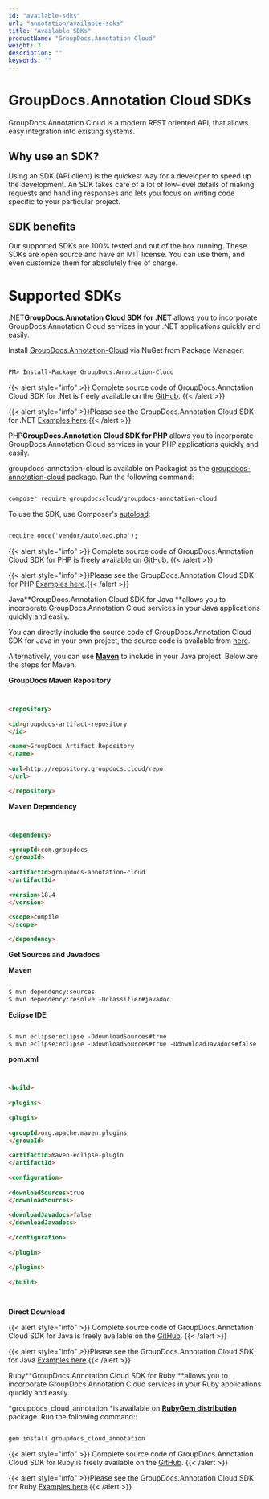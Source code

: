 ```yaml
---
id: "available-sdks"
url: "annotation/available-sdks"
title: "Available SDKs"
productName: "GroupDocs.Annotation Cloud"
weight: 3
description: ""
keywords: ""
---
```







# GroupDocs.Annotation Cloud SDKs #

GroupDocs.Annotation Cloud is a modern REST oriented API, that allows easy integration into existing systems.

## Why use an SDK? ##

Using an SDK (API client) is the quickest way for a developer to speed up the development. An SDK takes care of a lot of low-level details of making requests and handling responses and lets you focus on writing code specific to your particular project.

## SDK benefits ##

Our supported SDKs are 100% tested and out of the box running. These SDKs are open source and have an MIT license. You can use them, and even customize them for absolutely free of charge.

# Supported SDKs #





 .NET**GroupDocs.Annotation Cloud SDK for .NET** allows you to incorporate GroupDocs.Annotation Cloud services in your .NET applications quickly and easily.

Install [GroupDocs.Annotation-Cloud](https://www.nuget.org/packages/GroupDocs.Annotation-Cloud/) via NuGet from Package Manager:

```html 

PM> Install-Package GroupDocs.Annotation-Cloud

 ```

{{< alert style="info" >}}
Complete source code of GroupDocs.Annotation Cloud SDK for .Net is freely available on the [GitHub](https://github.com/groupdocs-annotation-cloud/groupdocs-annotation-cloud-dotnet).
{{< /alert >}}

{{< alert style="info" >}}Please see the GroupDocs.Annotation Cloud SDK for .NET [Examples here](https://github.com/groupdocs-annotation-cloud/groupdocs-annotation-cloud-dotnet/tree/master/GroupDocs.Annotation.Cloud.Sdk.Test/Api).{{< /alert >}}




 PHP**GroupDocs.Annotation Cloud SDK for PHP** allows you to incorporate GroupDocs.Annotation Cloud services in your PHP applications quickly and easily.

groupdocs-annotation-cloud is available on Packagist as the [groupdocs-annotation-cloud](https://packagist.org/packages/groupdocscloud/groupdocs-annotation-cloud) package. Run the following command:

```html 

composer require groupdocscloud/groupdocs-annotation-cloud

 ```

To use the SDK, use Composer's [autoload](https://getcomposer.org/doc/00-intro.md#autoloading):

```html 

require_once('vendor/autoload.php');

 ```

{{< alert style="info" >}}
Complete source code of GroupDocs.Annotation Cloud SDK for PHP is freely available on [GitHub](https://github.com/groupdocs-annotation-cloud/groupdocs-annotation-cloud-php).
{{< /alert >}}

{{< alert style="info" >}}Please see the GroupDocs.Annotation Cloud SDK for PHP [Examples here](https://github.com/groupdocs-annotation-cloud/groupdocs-annotation-cloud-php/tree/master/tests/GroupDocs/Annotation/ApiTests).{{< /alert >}}




 Java**GroupDocs.Annotation Cloud SDK for Java **allows you to incorporate GroupDocs.Annotation Cloud services in your Java applications quickly and easily.

You can directly include the source code of GroupDocs.Annotation Cloud SDK for Java in your own project, the source code is available from [here](https://github.com/groupdocs-annotation-cloud/groupdocs-annotation-cloud-java).

Alternatively, you can use [**Maven**](https://repository.groupdocs.cloud/webapp/#/artifacts/browse/tree/General/repo/com/groupdocs/groupdocs-annotation-cloud) to include in your Java project. Below are the steps for Maven.

**GroupDocs Maven Repository**

```html 


<repository>
    
<id>groupdocs-artifact-repository
</id>
    
<name>GroupDocs Artifact Repository
</name>
    
<url>http://repository.groupdocs.cloud/repo
</url>

</repository>


 ```

**Maven Dependency**

```html 


<dependency>
    
<groupId>com.groupdocs
</groupId>
    
<artifactId>groupdocs-annotation-cloud
</artifactId>
    
<version>18.4
</version>
    
<scope>compile
</scope>

</dependency>


 ```

**Get Sources and Javadocs**

**Maven**

```html 

$ mvn dependency:sources
$ mvn dependency:resolve -Dclassifier#javadoc


 ```

**Eclipse IDE**

```html 

$ mvn eclipse:eclipse -DdownloadSources#true
$ mvn eclipse:eclipse -DdownloadSources#true -DdownloadJavadocs#false


 ```

**pom.xml**

```html 


<build>
  
<plugins>
    
<plugin>
      
<groupId>org.apache.maven.plugins
</groupId>
      
<artifactId>maven-eclipse-plugin
</artifactId>
      
<configuration>
          
<downloadSources>true
</downloadSources>
          
<downloadJavadocs>false
</downloadJavadocs>
      
</configuration>
    
</plugin>
  
</plugins>
 
</build>




 ```

**Direct Download**

{{< alert style="info" >}}
Complete source code of GroupDocs.Annotation Cloud SDK for Java is freely available on the [GitHub](https://github.com/groupdocs-annotation-cloud/groupdocs-annotation-cloud-java).
{{< /alert >}}

{{< alert style="info" >}}Please see the GroupDocs.Annotation Cloud SDK for Java [Examples here](https://github.com/groupdocs-annotation-cloud/groupdocs-annotation-cloud-java/tree/master/src/test/java/com/groupdocs/cloud/annotation/api).{{< /alert >}}




 Ruby**GroupDocs.Annotation Cloud SDK for Ruby **allows you to incorporate GroupDocs.Annotation Cloud services in your Ruby applications quickly and easily.

*groupdocs_cloud_annotation *is available on **[RubyGem distribution](https://rubygems.org/gems/groupdocs_annotation_cloud)** package. Run the following command::

```html 

gem install groupdocs_cloud_annotation 


 ```

{{< alert style="info" >}}
Complete source code of GroupDocs.Annotation Cloud SDK for Ruby is freely available on the [GitHub](https://github.com/groupdocs-annotation-cloud/groupdocs-annotation-cloud-ruby).
{{< /alert >}}

{{< alert style="info" >}}Please see the GroupDocs.Annotation Cloud SDK for Ruby [Examples here](https://github.com/groupdocs-annotation-cloud/groupdocs-annotation-cloud-ruby/tree/master/test/api).{{< /alert >}}




